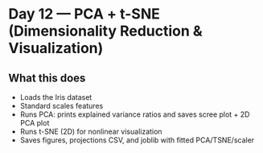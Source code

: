 # Day 12 — PCA + t-SNE (Dimensionality Reduction & Visualization)

## What this does
- Loads the Iris dataset
- Standard scales features
- Runs PCA: prints explained variance ratios and saves scree plot + 2D PCA plot
- Runs t-SNE (2D) for nonlinear visualization
- Saves figures, projections CSV, and joblib with fitted PCA/TSNE/scaler

